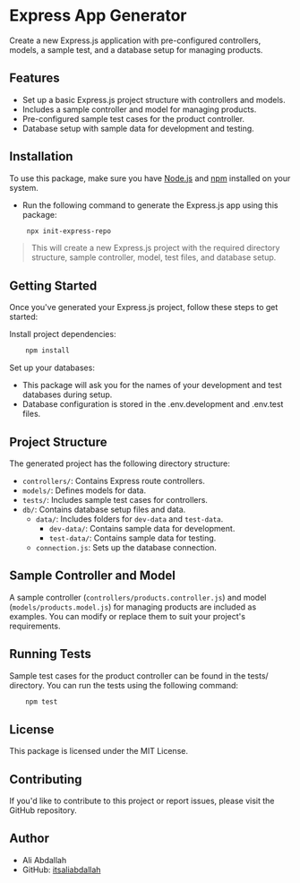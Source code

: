 # Express App Generator

Create a new Express.js application with pre-configured controllers, models, a sample test, and a database setup for managing products.

## Features

- Set up a basic Express.js project structure with controllers and models.
- Includes a sample controller and model for managing products.
- Pre-configured sample test cases for the product controller.
- Database setup with sample data for development and testing.

## Installation

To use this package, make sure you have [Node.js](https://nodejs.org/) and [npm](https://www.npmjs.com/) installed on your system.

- Run the following command to generate the Express.js app using this package:

  ```bash
   npx init-express-repo
  ```

> This will create a new Express.js project with the required directory structure, sample controller, model, test files, and database setup.

## Getting Started

Once you've generated your Express.js project, follow these steps to get started:

Install project dependencies:

```bash
    npm install
```

Set up your databases:

- This package will ask you for the names of your development and test databases during setup.
- Database configuration is stored in the .env.development and .env.test files.

## Project Structure

The generated project has the following directory structure:

- `controllers/`: Contains Express route controllers.
- `models/`: Defines models for data.
- `tests/`: Includes sample test cases for controllers.
- `db/`: Contains database setup files and data.
  - `data/`: Includes folders for `dev-data` and `test-data`.
    - `dev-data/`: Contains sample data for development.
    - `test-data/`: Contains sample data for testing.
  - `connection.js`: Sets up the database connection.

## Sample Controller and Model

A sample controller (`controllers/products.controller.js`) and model (`models/products.model.js`) for managing products are included as examples. You can modify or replace them to suit your project's requirements.

## Running Tests

Sample test cases for the product controller can be found in the tests/ directory. You can run the tests using the following command:

```bash
    npm test

```

## License

This package is licensed under the MIT License.

## Contributing

If you'd like to contribute to this project or report issues, please visit the GitHub repository.

## Author

- Ali Abdallah
- GitHub: [itsaliabdallah](https://github.com/itsaliabdallah)
